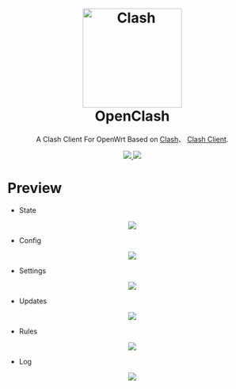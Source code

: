 <h1 align="center">
  <img src="https://github.com/Dreamacro/clash/raw/master/docs/logo.png" alt="Clash" width="200">
  <br>OpenClash<br>

</h1>

<p align="center">
	A Clash Client For OpenWrt Based on <a href="https://github.com/Dreamacro/clash" target="_blank">Clash</a>、 <a href="https://github.com/frainzy1477/clash" target="_blank">Clash Client</a>.
  </p>
  <p align="center">
	<a target="_blank" href="https://github.com/Dreamacro/clash/releases/tag/v0.14.0">
    <img src="https://img.shields.io/badge/Clash-v0.14.0-orange.svg">
  </a>
  <a target="_blank" href="https://github.com/vernesong/OpenClash/tag/v0.29.0">
    <img src="https://img.shields.io/badge/OpenClash-v0.29.0-blue.svg">
  </a>
  </p>
  
# Preview

* State
<p align="center">
    <img src="https://github.com/vernesong/OpenClash/raw/master/img/state.png">
</p>

* Config
<p align="center">
    <img src="https://github.com/vernesong/OpenClash/raw/master/img/config.png">
</p>

* Settings
<p align="center">
    <img src="https://github.com/vernesong/OpenClash/raw/master/img/settings.png">
</p>

* Updates
<p align="center">
    <img src="https://github.com/vernesong/OpenClash/raw/master/img/update.png">
</p>

* Rules
<p align="center">
    <img src="https://github.com/vernesong/OpenClash/raw/master/img/rules.png">
</p>

* Log
<p align="center">
    <img src="https://github.com/vernesong/OpenClash/raw/master/img/log.png">
</p>

